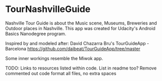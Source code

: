 # TourNashvilleGuide

Nashville Tour Guide is about the Music scene, Museums, Breweries and Outdoor places in Nashville.
This app was created for Udacity's Android Basics Nanodegree program.

Inspired by and modeled after: David Chazarra Bru's
TourGuideApp - Barcelona
<https://github.com/daibeat/TourGuideApp/tree/master>

Some inner workings resemble the Miwok app.

TODO:
Links to resources listed within code. List in readme too?
Remove commented out code
format all files, no extra spaces
